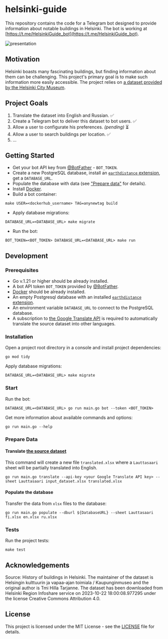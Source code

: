 # helsinki-guide
This repository contains the code for a Telegram bot designed to provide information about notable buildings in Helsinki. 
The bot is working at [https://t.me/HelsinkiGuide_bot](https://t.me/HelsinkiGuide_bot).

![presentation](presentation.gif)

## Motivation
Helsinki boasts many fascinating buildings, but finding information about them 
can be challenging. 
This project's primary goal is to make such information more easily accessible. 
The project relies on [a dataset provided by the Helsinki City Museum](https://hri.fi/data/en_GB/dataset/helsinkilaisten-rakennusten-historiatietoja).

## Project Goals
1. Translate the dataset into English and Russian. ✅
2. Create a Telegram bot to deliver this dataset to bot users. ✅
3. Allow a user to configurate his preferences. *(pending)* ⏳
4. Allow a user to search buildings per location. ✅
5. ...

## Getting Started
- Get your bot API key from [@BotFather](https://t.me/BotFather) - `BOT_TOKEN`.
- Create a new PostgreSQL database, install an [`earthdistance` extension](https://www.postgresql.org/docs/15/earthdistance.html), get a `DATABASE_URL`.
- Populate the database with data (see ["Prepare data"](#prepare-data) for details).
- Install [Docker](https://docs.docker.com/engine/).
- Build a bot container: 
```shell
make USER=<dockerhub_username> TAG=anynewtag build
```
- Apply database migrations:
```shell
DATABASE_URL=<DATABASE_URL> make migrate
```
- Run the bot:
```shell
BOT_TOKEN=<BOT_TOKEN> DATABASE_URL=<DATABASE_URL> make run
```

## Development
### Prerequisites
- Go v.1.21 or higher should be already installed.
- A bot API token `BOT_TOKEN` provided by [@BotFather](https://t.me/BotFather).
- [Docker](https://docs.docker.com/engine/) should be already installed.
- An empty Postgresql database with an installed [`earthdistance` extension](https://www.postgresql.org/docs/15/earthdistance.html).
- An environment variable `DATABASE_URL` to connect to the PostgreSQL database.
- A subscription to [the Google Translate API](https://rapidapi.com/googlecloud/api/google-translate1/) 
is required to automatically translate the source dataset into other languages.

### Installation
Open a project root directory in a console and install project dependencies:
```shell
go mod tidy
```

Apply database migrations:
```shell
DATABASE_URL=<DATABASE_URL> make migrate
```

### Start

Run the bot:
```shell
DATABASE_URL=<DATABASE_URL> go run main.go bot --token <BOT_TOKEN>
```

Get more information about available commands and options:
```shell
go run main.go --help
```

### Prepare Data

#### Translate [the source dataset](https://hri.fi/data/en_GB/dataset/helsinkilaisten-rakennusten-historiatietoja)

This command will create a new file `translated.xlsx` where a `Lauttasaari`
sheet will be partially translated into English.
```shell
go run main.go translate --api-key <your Google Translate API key> --sheet Lauttasaari input_dataset.xlsx translated.xlsx
```

#### Populate the database

Transfer the data from `xlsx` files to the database:
```shell
go run main.go populate --dburl ${DatabaseURL} --sheet Lauttasaari fi.xlsx en.xlsx ru.xlsx
```

### Tests

Run the project tests: 
```shell
make test
```

## Acknowledgements
Source: History of buildings in Helsinki. The maintainer of the dataset is Helsingin kulttuurin ja vapaa-ajan toimiala / Kaupunginmuseo and the original author is Tmi Hilla Tarjanne. The dataset has been downloaded from Helsinki Region Infoshare service on 2023-10-22 18:00:08.977295 under the license Creative Commons Attribution 4.0. 

## License

This project is licensed under the MIT License - see the [LICENSE](LICENSE) file for details.

